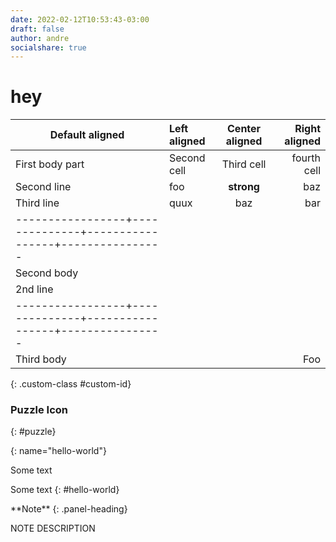 ```yaml
---
date: 2022-02-12T10:53:43-03:00
draft: false
author: andre
socialshare: true
---
```


# hey

| Default aligned | Left aligned | Center aligned  | Right aligned  |
|-----------------|:-------------|:---------------:|---------------:|
| First body part | Second cell  | Third cell      | fourth cell    |
| Second line     | foo          | **strong**      | baz            |
| Third line      | quux         | baz             | bar            |
|-----------------+--------------+-----------------+----------------|
| Second body     |              |                 |                |
| 2nd line        |              |                 |                |
|-----------------+--------------+-----------------+----------------|
| Third body      |              |                 | Foo            |
{: .custom-class #custom-id}

### <i class="fas fa-puzzle-piece" aria-hidden="true"></i> Puzzle Icon
{: #puzzle}

[](){: name="hello-world"}

Some text

Some text
{: #hello-world}

<div class="panel panel-info">
**Note**
{: .panel-heading}
<div class="panel-body">

NOTE DESCRIPTION

</div>
</div>